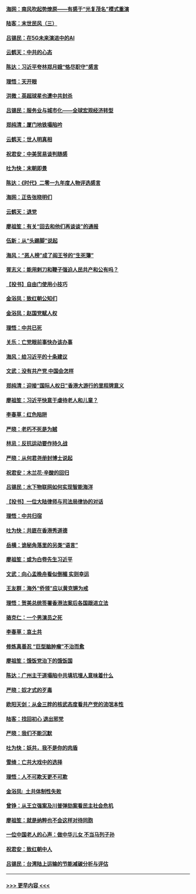 #### [海网：南风吹起势燎原——有感于“光复茂名”模式重演](../pages/nsc993/n11732308.md?t=12200355) 
#### [陆客：末世民风（三）](../pages/nsc993/n11732211.md?t=12200355) 
#### [吕锡民：在5G未来演进中的AI](../pages/nsc993/n11730010.md?t=12200355) 
#### [云鹤天：中共的心态](../pages/nsc993/n11729906.md?t=12200355) 
#### [陈达：习近平夸林郑月娥“恪尽职守”感言](../pages/nsc993/n11729881.md?t=12200355) 
#### [理悟：天开眼](../pages/nsc993/n11729699.md?t=12200355) 
#### [洪微：英超球星也遭中共封杀](../pages/nsc993/n11727243.md?t=12200355) 
#### [吕锡民：服务业与城市化——全球宏观经济转型](../pages/nsc993/n11725845.md?t=12200355) 
#### [郑纯清：厦门地铁塌陷吟](../pages/nsc993/n11725813.md?t=12200355) 
#### [云鹤天：世人明真相](../pages/nsc993/n11725621.md?t=12200355) 
#### [祝君安：中美贸易谈判随感](../pages/nsc993/n11725609.md?t=12200355) 
#### [吐为快：末朝即景](../pages/nsc993/n11723365.md?t=12200355) 
#### [陈达：《时代》二零一九年度人物评选感言](../pages/nsc993/n11723337.md?t=12200355) 
#### [海网：正告张晓明们](../pages/nsc993/n11723228.md?t=12200355) 
#### [云鹤天：退党](../pages/nsc993/n11723056.md?t=12200355) 
#### [廖祖笙：有关“回去和他们再谈谈”的通报](../pages/nsc993/n11722442.md?t=12200355) 
#### [伍新：从“头踢脚”说起](../pages/nsc993/n11722429.md?t=12200355) 
#### [海风：“恶人榜”成了阎王爷的“生死簿”](../pages/nsc993/n11722272.md?t=12200355) 
#### [胥志义：能用剌刀和鞭子强迫人民共产和公有吗？](../pages/nsc993/n11720569.md?t=12200355) 
#### [【投书】自由门使用小技巧](../pages/nsc993/n11720180.md?t=12200355) 
#### [金浴凤：致红朝公知们](../pages/nsc993/n11720563.md?t=12200355) 
#### [金浴凤：赵国党赋人权](../pages/nsc993/n11720533.md?t=12200355) 
#### [理悟：中共已死](../pages/nsc993/n11720233.md?t=12200355) 
#### [关乐：亡党眼前事快办该办事](../pages/nsc993/n11719160.md?t=12200355) 
#### [海风：给习近平的十条建议](../pages/nsc993/n11717616.md?t=12200355) 
#### [文武：没有共产党 中国会怎样](../pages/nsc993/n11717584.md?t=12200355) 
#### [郑纯清：迎接“国际人权日”香港大游行的里程牌意义](../pages/nsc993/n11717417.md?t=12200355) 
#### [廖祖笙：习近平快意于虐待老人和儿童？](../pages/nsc993/n11715313.md?t=12200355) 
#### [李春草：红色陷阱](../pages/nsc993/n11715029.md?t=12200355) 
#### [严晓：老朽不死是为贼](../pages/nsc993/n11712910.md?t=12200355) 
#### [林忌：反抗运动要作持久战](../pages/nsc993/n11712623.md?t=12200355) 
#### [严晓：从何君尧册封博士说起](../pages/nsc993/n11712465.md?t=12200355) 
#### [祝君安：木兰花·辛酸的回归](../pages/nsc993/n11712381.md?t=12200355) 
#### [吕锡民：水下物联网如何实现智能海洋](../pages/nsc993/n11711158.md?t=12200355) 
#### [【投书】一位大陆律师与司法局律协的对话](../pages/nsc993/n11709675.md?t=12200355) 
#### [理悟：中共归宿](../pages/nsc993/n11710059.md?t=12200355) 
#### [吐为快：共匪在香港秀道德](../pages/nsc993/n11709979.md?t=12200355) 
#### [岳横：诡秘角落里的另类“语言”](../pages/nsc993/n11709792.md?t=12200355) 
#### [廖祖笙：或为白卷先生习近平](../pages/nsc993/n11708330.md?t=12200355) 
#### [文武：向心孟晚舟看似倒楣 实则幸运](../pages/nsc993/n11708236.md?t=12200355) 
#### [王友群：海外“侨领”应以黄克锵为戒](../pages/nsc993/n11706176.md?t=12200355) 
#### [理悟：贺美总统签署香港法案后各国跟进立法](../pages/nsc993/n11706853.md?t=12200355) 
#### [骆克仁：一个男演员之死](../pages/nsc993/n11706677.md?t=12200355) 
#### [李春草：哀土共](../pages/nsc993/n11706255.md?t=12200355) 
#### [修炼真善忍 “巨型脑肿瘤”不治而愈](../pages/nsc993/n11705340.md?t=12200355) 
#### [廖祖笙：饿饭党治下的饿饭国](../pages/nsc993/n11705085.md?t=12200355) 
#### [陈达：广州主干道塌陷中共填坑埋人意味着什么](../pages/nsc993/n11705046.md?t=12200355) 
#### [严晓：奴才式的歹毒](../pages/nsc993/n11704826.md?t=12200355) 
#### [欧阳天剑：从金三胖的核武态度看共产党的流氓本性](../pages/nsc993/n11702238.md?t=12200355) 
#### [陆客：找回初心 退出邪党](../pages/nsc993/n11702213.md?t=12200355) 
#### [严晓：我们不能沉默](../pages/nsc993/n11702110.md?t=12200355) 
#### [吐为快：妖共，我不是你的肉盾](../pages/nsc993/n11701366.md?t=12200355) 
#### [雪绮：亡共大戏中的选择](../pages/nsc993/n11699922.md?t=12200355) 
#### [理悟：人不可欺天更不可欺](../pages/nsc993/n11699657.md?t=12200355) 
#### [金浴凤:  土共体制性失败](../pages/nsc993/n11699361.md?t=12200355) 
#### [曾铮：从王立强案及川普弹劾案看民主社会危机](../pages/nsc993/n11699318.md?t=12200355) 
#### [廖祖笙：就是纳粹也不会这样对待同胞](../pages/nsc993/n11697658.md?t=12200355) 
#### [一位中国老人的心声：做中华儿女 不当马列子孙](../pages/nsc993/n11697525.md?t=12200355) 
#### [祝君安：致红朝中人](../pages/nsc993/n11697518.md?t=12200355) 
#### [吕锡民：台湾陆上运输的节能减碳分析与评估](../pages/nsc993/n11694983.md?t=12200355) 

----
#### [ >>> 更早内容 <<< ](../indexes/nsc993-earlier.md)

